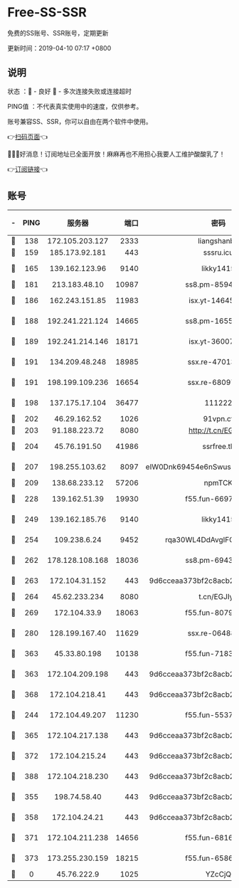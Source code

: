 # Free-SS-SSR

免费的SS账号、SSR账号，定期更新

更新时间：2019-04-10 07:17 +0800

## 说明

状态     ：🙂 - 良好 🙁 - 多次连接失败或连接超时

PING值   ：不代表真实使用中的速度，仅供参考。

账号兼容SS、SSR，你可以自由在两个软件中使用。

👉[扫码页面](https://liesauer.github.io/Free-SS-SSR/)👈

🎉🎉🎉好消息！订阅地址已全面开放！麻麻再也不用担心我要人工维护酸酸乳了！

👉[订阅链接](https://www.liesauer.net/yogurt/subscribe?ACCESS_TOKEN=DAYxR3mMaZAsaqUb)👈

## 账号

|-|PING|服务器|端口|密码|加密方式|区域|
|:----:|:----:|:-----:|-----:|:----:|:----:|:----:|
|🙂|138|172.105.203.127|2333|liangshanbo|chacha20|JP|
|🙂|159|185.173.92.181|443|sssru.icu|rc4-md5|RU|
|🙂|165|139.162.123.96|9140|likky1415|aes-256-cfb|JP|
|🙂|181|213.183.48.10|10987|ss8.pm-85945558|rc4-md5|RU|
|🙂|186|162.243.151.85|11983|isx.yt-14645672|aes-256-cfb|US|
|🙂|188|192.241.221.124|14665|ss8.pm-16551293|aes-256-cfb|US|
|🙂|189|192.241.214.146|18171|isx.yt-36007359|aes-256-cfb|US|
|🙂|191|134.209.48.248|18985|ssx.re-47013228|aes-256-cfb|US|
|🙂|191|198.199.109.236|16654|ssx.re-68097353|aes-256-cfb|US|
|🙂|198|137.175.17.104|36477|111222|aes-256-cfb|US|
|🙂|202|46.29.162.52|1026|91vpn.cf|rc4-md5|RU|
|🙂|203|91.188.223.72|8080|http://t.cn/EGJIyrl|rc4-md5|RU|
|🙂|204|45.76.191.50|41986|ssrfree.tk|aes-256-cfb|SG|
|🙂|207|198.255.103.62|8097|eIW0Dnk69454e6nSwuspv9DmS201tQ0D|aes-256-cfb|US|
|🙂|209|138.68.233.12|57206|npmTCK|rc4-md5|US|
|🙂|228|139.162.51.39|19930|f55.fun-66971513|aes-256-cfb|SG|
|🙂|249|139.162.185.76|9140|likky1415|aes-256-cfb|DE|
|🙂|254|109.238.6.24|9452|rqa30WL4DdAvgIFG6Fs3znzTa|aes-256-cfb|FR|
|🙂|262|178.128.108.168|18036|ss8.pm-69431986|aes-256-cfb|SG|
|🙂|263|172.104.31.152|443|9d6cceaa373bf2c8acb22e60b6a58be6|aes-256-cfb|US|
|🙂|264|45.62.233.234|8080|t.cn/EGJIyrl|rc4-md5|CA|
|🙂|269|172.104.33.9|18063|f55.fun-80790532|aes-256-cfb|SG|
|🙂|280|128.199.167.40|11629|ssx.re-06488107|aes-256-cfb|SG|
|🙂|363|45.33.80.198|10138|f55.fun-71830564|aes-256-cfb|US|
|🙂|363|172.104.209.198|443|9d6cceaa373bf2c8acb22e60b6a58be6|aes-256-cfb|US|
|🙂|368|172.104.218.41|443|9d6cceaa373bf2c8acb22e60b6a58be6|aes-256-cfb|US|
|🙂|244|172.104.49.207|11230|f55.fun-55376694|aes-256-cfb|SG|
|🙂|365|172.104.217.138|443|9d6cceaa373bf2c8acb22e60b6a58be6|aes-256-cfb|US|
|🙂|372|172.104.215.24|443|9d6cceaa373bf2c8acb22e60b6a58be6|aes-256-cfb|US|
|🙂|388|172.104.218.230|443|9d6cceaa373bf2c8acb22e60b6a58be6|aes-256-cfb|US|
|🙁|355|198.74.58.40|443|9d6cceaa373bf2c8acb22e60b6a58be6|aes-256-cfb|US|
|🙁|358|172.104.24.21|443|9d6cceaa373bf2c8acb22e60b6a58be6|aes-256-cfb|US|
|🙁|371|172.104.211.238|14656|f55.fun-68164944|aes-256-cfb|US|
|🙁|373|173.255.230.159|18215|f55.fun-65861599|aes-256-cfb|US|
|🙁|0|45.76.222.9|1025|YZcCjQ|rc4-md5|JP|
